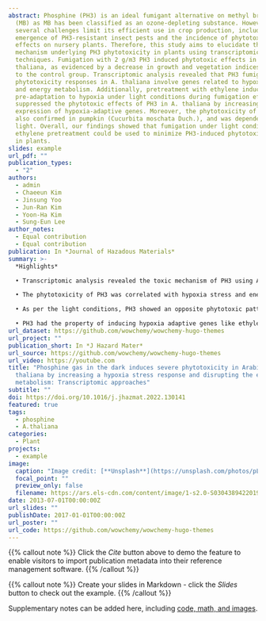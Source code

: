 ```yaml
---
abstract: Phosphine (PH3) is an ideal fumigant alternative on methyl bromide
  (MB) as MB has been classified as an ozone-depleting substance. However,
  several challenges limit its efficient use in crop production, including the
  emergence of PH3-resistant insect pests and the incidence of phytotoxic
  effects on nursery plants. Therefore, this study aims to elucidate the
  mechanism underlying PH3 phytotoxicity in plants using transcriptomic
  techniques. Fumigation with 2 g/m3 PH3 induced phytotoxic effects in A.
  thaliana, as evidenced by a decrease in growth and vegetation indices compared
  to the control group. Transcriptomic analysis revealed that PH3 fumigation
  phytotoxicity responses in A. thaliana involve genes related to hypoxia stress
  and energy metabolism. Additionally, pretreatment with ethylene induced
  pre-adaptation to hypoxia under light conditions during fumigation effectively
  suppressed the phytotoxic effects of PH3 in A. thaliana by increasing the
  expression of hypoxia-adaptive genes. Moreover, the phytotoxicity of PH3 was
  also confirmed in pumpkin (Cucurbita moschata Duch.), and was dependent on
  light. Overall, our findings showed that fumigation under light conditions and
  ethylene pretreatment could be used to minimize PH3-induced phytotoxic effects
  in plants.
slides: example
url_pdf: ""
publication_types:
  - "2"
authors:
  - admin
  - Chaeeun Kim
  - Jinsung Yoo
  - Jun-Ran Kim
  - Yoon-Ha Kim
  - Sung-Eun Lee
author_notes:
  - Equal contribution
  - Equal contribution
publication: In *Journal of Hazadous Materials*
summary: >-
  *Highlights*

  • Transcriptomic analysis revealed the toxic mechanism of PH3 using A. thaliana.

  • The phytotoxicity of PH3 was correlated with hypoxia stress and energy metabolism.

  • As per the light conditions, PH3 showed an opposite phytotoxic pattern.

  • PH3 had the property of inducing hypoxia adaptive genes like ethylene.
url_dataset: https://github.com/wowchemy/wowchemy-hugo-themes
url_project: ""
publication_short: In *J Hazard Mater*
url_source: https://github.com/wowchemy/wowchemy-hugo-themes
url_video: https://youtube.com
title: "Phosphine gas in the dark induces severe phytotoxicity in Arabidopsis
  thaliana by increasing a hypoxia stress response and disrupting the energy
  metabolism: Transcriptomic approaches"
subtitle: ""
doi: https://doi.org/10.1016/j.jhazmat.2022.130141
featured: true
tags:
  - phosphine
  - A.thaliana
categories:
  - Plant
projects:
  - example
image:
  caption: "Image credit: [**Unsplash**](https://unsplash.com/photos/pLCdAaMFLTE)"
  focal_point: ""
  preview_only: false
  filename: https://ars.els-cdn.com/content/image/1-s2.0-S0304389422019355-ga1_lrg.jpg
date: 2013-07-01T00:00:00Z
url_slides: ""
publishDate: 2017-01-01T00:00:00Z
url_poster: ""
url_code: https://github.com/wowchemy/wowchemy-hugo-themes
---
```


{{% callout note %}}
Click the _Cite_ button above to demo the feature to enable visitors to import publication metadata into their reference management software.
{{% /callout %}}

{{% callout note %}}
Create your slides in Markdown - click the _Slides_ button to check out the example.
{{% /callout %}}

Supplementary notes can be added here, including [code, math, and images](https://wowchemy.com/docs/writing-markdown-latex/).
